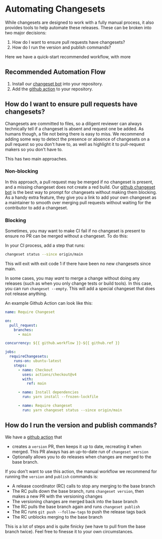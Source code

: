 # Automating Changesets

While changesets are designed to work with a fully manual process, it also provides tools to help automate these releases. These can be broken into two major decisions:

1. How do I want to ensure pull requests have changesets?
2. How do I run the version and publish commands?

Here we have a quick-start recommended workflow, with more

## Recommended Automation Flow

1. Install our [changeset bot](https://github.com/apps/changeset-bot) into your repository.
2. Add the [github action](https://github.com/changesets/action) to your repository.

## How do I want to ensure pull requests have changesets?

Changesets are committed to files, so a diligent reviewer can always technically tell if a changeset is absent and request one be added. As humans though, a file not being there is easy to miss. We recommend adding some way to detect the presence or absence of changesets on a pull request so you don't have to, as well as highlight it to pull-request makers so you don't have to.

This has two main approaches.

### Non-blocking

In this approach, a pull request may be merged if no changeset is present, and a missing changeset does not create a red build. Our [github changeset bot](https://github.com/apps/changeset-bot) is the best way to prompt for changesets without making them blocking. As a handy extra feature, they give you a link to add your own changeset as a maintainer to smooth over merging pull requests without waiting for the contributor to add a changeset.

### Blocking

Sometimes, you may want to make CI fail if no changeset is present to ensure no PR can be merged without a changeset. To do this:

In your CI process, add a step that runs:

```bash
changeset status --since origin/main
```

This will exit with exit code 1 if there have been no new changesets since main.

In some cases, you may _want_ to merge a change without doing any releases (such as when you only change tests or build tools). In this case, you can run `changeset --empty`. This will add a special changeset that does not release anything.

An example Github Action can look like this:

```yml
name: Require Changeset

on:
  pull_request:
    branches:
      - main

concurrency: ${{ github.workflow }}-${{ github.ref }}

jobs:
  requireChangesets:
    runs-on: ubuntu-latest
    steps:
      - name: Checkout
        uses: actions/checkout@v4
        with:
          ref: main

      - name: Install dependencies
        run: yarn install --frozen-lockfile

      - name: Require changeset
        run: yarn changeset status --since origin/main
```

## How do I run the version and publish commands?

We have a [github action](https://github.com/changesets/action) that

- creates a `version` PR, then keeps it up to date, recreating it when merged. This PR always has an up-to-date run of `changeset version`
- Optionally allows you to do releases when changes are merged to the base branch.

If you don't want to use this action, the manual workflow we recommend for running the `version` and `publish` commands is:

- A release coordinator (RC) calls to stop any merging to the base branch
- The RC pulls down the base branch, runs `changeset version`, then makes a new PR with the versioning changes
- The versioning changes are merged back into the base branch
- The RC pulls the base branch again and runs `changeset publish`
- The RC runs `git push --follow-tags` to push the release tags back
- The RC unblocks merging to the base branch

This is a lot of steps and is quite finicky (we have to pull from the base branch twice). Feel free to finesse it to your own circumstances.
